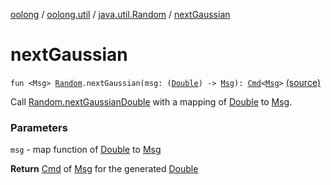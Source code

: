 [oolong](../../index.md) / [oolong.util](../index.md) / [java.util.Random](index.md) / [nextGaussian](./next-gaussian.md)

# nextGaussian

`fun <Msg> `[`Random`](http://docs.oracle.com/javase/6/docs/api/java/util/Random.html)`.nextGaussian(msg: (`[`Double`](https://kotlinlang.org/api/latest/jvm/stdlib/kotlin/-double/index.html)`) -> `[`Msg`](next-gaussian.md#Msg)`): `[`Cmd`](../../oolong.platform/-cmd/index.md)`<`[`Msg`](next-gaussian.md#Msg)`>` [(source)](https://github.com/pardom/oolong/tree/master/oolong/src/main/kotlin/oolong/util/random.kt#L42)

Call [Random.nextGaussianDouble](#) with a mapping of [Double](https://kotlinlang.org/api/latest/jvm/stdlib/kotlin/-double/index.html) to [Msg](next-gaussian.md#Msg).

### Parameters

`msg` - map function of [Double](https://kotlinlang.org/api/latest/jvm/stdlib/kotlin/-double/index.html) to [Msg](next-gaussian.md#Msg)

**Return**
[Cmd](../../oolong.platform/-cmd/index.md) of [Msg](next-gaussian.md#Msg) for the generated [Double](https://kotlinlang.org/api/latest/jvm/stdlib/kotlin/-double/index.html)

